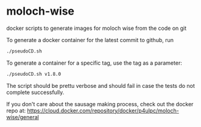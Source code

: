 # moloch-wise
docker scripts to generate images for moloch wise from the code on git

To generate a docker container for the latest commit to github, run
```bash
./pseudoCD.sh
```

To generate a container for a specific tag, use the tag as a parameter:
```bash
./pseudoCD.sh v1.8.0
```

The script should be prettu verbose and should fail in case the tests do not complete successfully.

If you don't care about the sausage making process, check out the docker repo at: https://cloud.docker.com/repository/docker/p4ulpc/moloch-wise/general